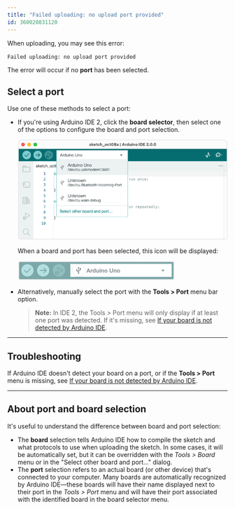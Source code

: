 ```yaml
---
title: "Failed uploading: no upload port provided"
id: 360020831120
---
```


When uploading, you may see this error:

```
Failed uploading: no upload port provided
```

The error will occur if no **port** has been selected.

## Select a port

Use one of these methods to select a port:

* If you're using Arduino IDE 2, click the **board selector**, then select one of the options to configure the board and port selection.

  ![The board selector in IDE 2.](img/select-port.png)

  When a board and port has been selected, this icon will be displayed:

  ![The board selector menu with a connected Arduino UNO.](img/board-selector-uno-connected.png)

* Alternatively, manually select the port with the **Tools > Port** menu bar option.

  > **Note:** In IDE 2, the Tools > Port menu will only display if at least one port was detected. If it's missing, see [If your board is not detected by Arduino IDE](https://support.arduino.cc/hc/en-us/articles/4412955149586-If-your-board-does-not-appear-in-the-port-menu).

---

## Troubleshooting

If Arduino IDE doesn't detect your board on a port, or if the **Tools > Port** menu is missing, see [If your board is not detected by Arduino IDE](https://support.arduino.cc/hc/en-us/articles/4412955149586-If-your-board-does-not-appear-in-the-port-menu).

---

## About port and board selection

It's useful to understand the difference between board and port selection:

* The **board** selection tells Arduino IDE how to compile the sketch and what protocols to use when uploading the sketch. In some cases, it will be automatically set, but it can be overridden with the _Tools > Board_ menu or in the "Select other board and port..." dialog.
* The **port** selection refers to an actual board (or other device) that's connected to your computer. Many boards are automatically recognized by Arduino IDE—these boards will have their name displayed next to their port in the _Tools > Port_ menu and will have their port associated with the identified board in the board selector menu.
